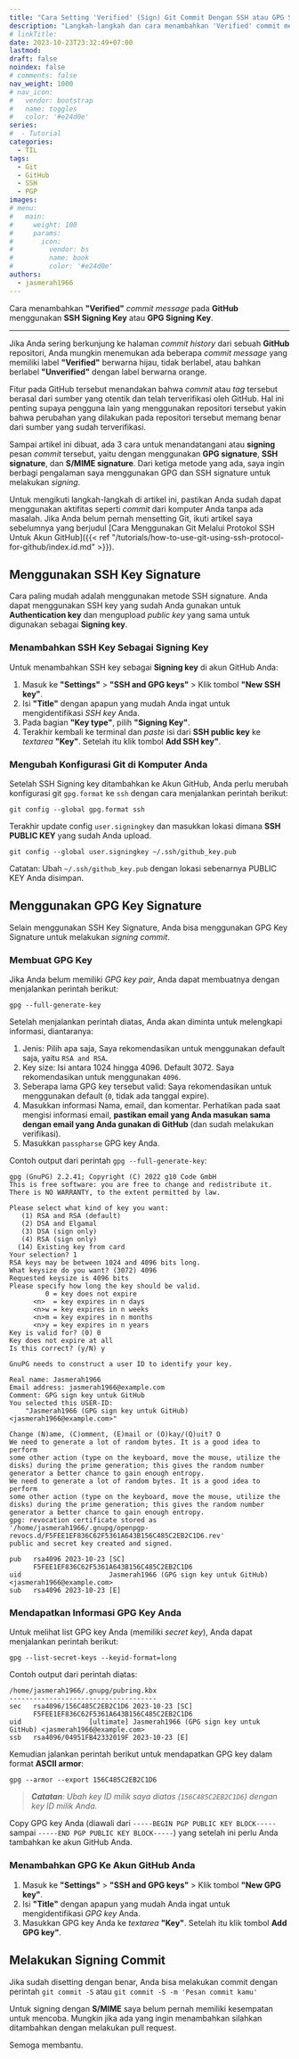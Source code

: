 ```yaml
---
title: "Cara Setting 'Verified' (Sign) Git Commit Dengan SSH atau GPG Signature (Linux)"
description: "Langkah-langkah dan cara menambahkan 'Verified' commit message pada GitHub menggunakan SSH Signing Key atau GPG Signing Key."
# linkTitle:
date: 2023-10-23T23:32:49+07:00
lastmod:
draft: false
noindex: false
# comments: false
nav_weight: 1000
# nav_icon:
#   vendor: bootstrap
#   name: toggles
#   color: '#e24d0e'
series:
#  - Tutorial
categories:
  - TIL
tags:
  - Git
  - GitHub
  - SSH
  - PGP
images:
# menu:
#   main:
#     weight: 100
#     params:
#       icon:
#         vendor: bs
#         name: book
#         color: '#e24d0e'
authors:
  - jasmerah1966
---
```


Cara menambahkan **"Verified"** _commit message_ pada **GitHub** menggunakan **SSH Signing Key** atau **GPG Signing Key**.

<!--more-->
---

Jika Anda sering berkunjung ke halaman _commit history_ dari sebuah **GitHub** repositori, Anda mungkin menemukan ada beberapa _commit message_ yang memiliki label **"Verified"** berwarna hijau, tidak berlabel, atau bahkan berlabel **"Unverified"** dengan label berwarna orange.

Fitur pada GitHub tersebut menandakan bahwa _commit_ atau _tag_ tersebut berasal dari sumber yang otentik dan telah terverifikasi oleh GitHub. Hal ini penting supaya pengguna lain yang menggunakan repositori tersebut yakin bahwa perubahan yang dilakukan pada repositori tersebut memang benar dari sumber yang sudah terverifikasi.

Sampai artikel ini dibuat, ada 3 cara untuk menandatangani atau __signing__ pesan _commit_ tersebut, yaitu dengan menggunakan **GPG signature**, **SSH signature**, dan **S/MIME signature**. Dari ketiga metode yang ada, saya ingin berbagi pengalaman saya menggunakan GPG dan SSH signature untuk melakukan _signing_.

Untuk mengikuti langkah-langkah di artikel ini, pastikan Anda sudah dapat menggunakan aktifitas seperti _commit_ dari komputer Anda tanpa ada masalah. Jika Anda belum pernah mensetting Git, ikuti artikel saya sebelumnya yang berjudul [Cara Menggunakan Git Melalui Protokol SSH Untuk Akun GitHub]({{< ref "/tutorials/how-to-use-git-using-ssh-protocol-for-github/index.id.md" >}}).

## Menggunakan SSH Key Signature
Cara paling mudah adalah menggunakan metode SSH signature. Anda dapat menggunakan SSH key yang sudah Anda gunakan untuk __Authentication key__ dan mengupload _public key_ yang sama untuk digunakan sebagai __Signing key__.

### Menambahkan SSH Key Sebagai Signing Key

Untuk menambahkan SSH key sebagai __Signing key__ di akun GitHub Anda: 

1. Masuk ke __"Settings"__ > __"SSH and GPG keys"__ > Klik tombol __"New SSH key"__.
2. Isi __"Title"__ dengan apapun yang mudah Anda ingat untuk mengidentifikasi _SSH key_ Anda.
3. Pada bagian __"Key type"__, pilih __"Signing Key"__.
4. Terakhir kembali ke terminal dan _paste_ isi dari __SSH public key__ ke _textarea_ __"Key"__. Setelah itu klik tombol __Add SSH key"__.

### Mengubah Konfigurasi Git di Komputer Anda

Setelah SSH Signing key ditambahkan ke Akun GitHub, Anda perlu merubah konfigurasi git `gpg.format` ke `ssh` dengan cara menjalankan perintah berikut:
```shell
git config --global gpg.format ssh
```

Terakhir update config `user.signingkey` dan masukkan lokasi dimana **SSH PUBLIC KEY** yang sudah Anda upload.
```shell
git config --global user.signingkey ~/.ssh/github_key.pub
```
Catatan: Ubah `~/.ssh/github_key.pub` dengan lokasi sebenarnya PUBLIC KEY Anda disimpan.

## Menggunakan GPG Key Signature

Selain menggunakan SSH Key Signature, Anda bisa menggunakan GPG Key Signature untuk melakukan _signing commit_.

### Membuat GPG Key
Jika Anda belum memiliki _GPG key pair_, Anda dapat membuatnya dengan menjalankan perintah berikut:
```shell
gpg --full-generate-key
```

Setelah menjalankan perintah diatas, Anda akan diminta untuk melengkapi informasi, diantaranya:
1. Jenis: Pilih apa saja, Saya rekomendasikan untuk menggunakan default saja, yaitu `RSA and RSA`.
2. Key size: Isi antara 1024 hingga 4096. Default 3072. Saya rekomendasikan untuk menggunakan `4096`.
3. Seberapa lama GPG key tersebut valid: Saya rekomendasikan untuk menggunakan default (`0`, tidak ada tanggal expire).
4. Masukkan informasi Nama, email, dan komentar. Perhatikan pada saat mengisi informasi email, **pastikan email yang Anda masukan sama dengan email yang Anda gunakan di GitHub** (dan sudah melakukan verifikasi).
5. Masukkan `passpharse` GPG key Anda.

Contoh output dari perintah `gpg --full-generate-key`:

```plain
gpg (GnuPG) 2.2.41; Copyright (C) 2022 g10 Code GmbH
This is free software: you are free to change and redistribute it.
There is NO WARRANTY, to the extent permitted by law.

Please select what kind of key you want:
   (1) RSA and RSA (default)
   (2) DSA and Elgamal
   (3) DSA (sign only)
   (4) RSA (sign only)
  (14) Existing key from card
Your selection? 1
RSA keys may be between 1024 and 4096 bits long.
What keysize do you want? (3072) 4096
Requested keysize is 4096 bits
Please specify how long the key should be valid.
         0 = key does not expire
      <n>  = key expires in n days
      <n>w = key expires in n weeks
      <n>m = key expires in n months
      <n>y = key expires in n years
Key is valid for? (0) 0
Key does not expire at all
Is this correct? (y/N) y

GnuPG needs to construct a user ID to identify your key.

Real name: Jasmerah1966
Email address: jasmerah1966@example.com
Comment: GPG sign key untuk GitHub
You selected this USER-ID:
    "Jasmerah1966 (GPG sign key untuk GitHub) <jasmerah1966@example.com>"

Change (N)ame, (C)omment, (E)mail or (O)kay/(Q)uit? O
We need to generate a lot of random bytes. It is a good idea to perform
some other action (type on the keyboard, move the mouse, utilize the
disks) during the prime generation; this gives the random number
generator a better chance to gain enough entropy.
We need to generate a lot of random bytes. It is a good idea to perform
some other action (type on the keyboard, move the mouse, utilize the
disks) during the prime generation; this gives the random number
generator a better chance to gain enough entropy.
gpg: revocation certificate stored as '/home/jasmerah1966/.gnupg/openpgp-revocs.d/F5FEE1EF836C62F5361A643B156C485C2EB2C1D6.rev'
public and secret key created and signed.

pub   rsa4096 2023-10-23 [SC]
      F5FEE1EF836C62F5361A643B156C485C2EB2C1D6
uid                      Jasmerah1966 (GPG sign key untuk GitHub) <jasmerah1966@example.com>
sub   rsa4096 2023-10-23 [E]
```

### Mendapatkan Informasi GPG Key Anda
Untuk melihat list GPG key Anda (memiliki _secret key_), Anda dapat menjalankan perintah berikut:

```shell
gpg --list-secret-keys --keyid-format=long
```

Contoh output dari perintah diatas:
```plain
/home/jasmerah1966/.gnupg/pubring.kbx
-------------------------------------
sec   rsa4096/156C485C2EB2C1D6 2023-10-23 [SC]
      F5FEE1EF836C62F5361A643B156C485C2EB2C1D6
uid                 [ultimate] Jasmerah1966 (GPG sign key untuk GitHub) <jasmerah1966@example.com>
ssb   rsa4096/04951FB42332019F 2023-10-23 [E]
```

Kemudian jalankan perintah berikut untuk mendapatkan GPG key dalam format **ASCII armor**:

```shell
gpg --armor --export 156C485C2EB2C1D6
```

> _**Catatan**: Ubah key ID milik saya diatas (`156C485C2EB2C1D6`) dengan key ID milik Anda._

Copy GPG key Anda (diawali dari `-----BEGIN PGP PUBLIC KEY BLOCK-----` sampai `-----END PGP PUBLIC KEY BLOCK-----`) yang setelah ini perlu Anda tambahkan ke akun GitHub Anda.

### Menambahkan GPG Ke Akun GitHub Anda

1. Masuk ke __"Settings"__ > __"SSH and GPG keys"__ > Klik tombol __"New GPG key"__.
2. Isi __"Title"__ dengan apapun yang mudah Anda ingat untuk mengidentifikasi _GPG key_ Anda.
3. Masukkan GPG key Anda ke _textarea_ __"Key"__. Setelah itu klik tombol __Add GPG key"__.

## Melakukan Signing Commit
Jika sudah disetting dengan benar, Anda bisa melakukan commit dengan perintah `git commit -S` atau `git commit -S -m 'Pesan commit kamu'`

Untuk signing dengan **S/MIME** saya belum pernah memiliki kesempatan untuk mencoba. Mungkin jika ada yang ingin menambahkan silahkan ditambahkan dengan melakukan pull request.

Semoga membantu.
